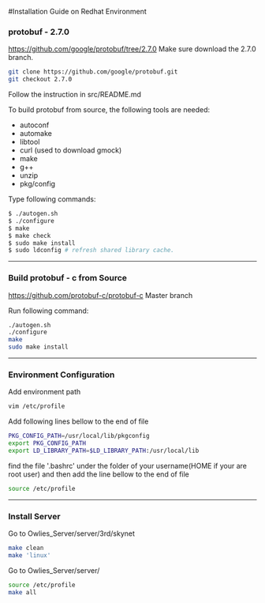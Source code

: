 #Installation Guide on Redhat Environment

### protobuf - 2.7.0
https://github.com/google/protobuf/tree/2.7.0
Make sure download the 2.7.0 branch.
``` bash
git clone https://github.com/google/protobuf.git
git checkout 2.7.0
```

Follow the instruction in src/README.md

To build protobuf from source, the following tools are needed:

  * autoconf
  * automake
  * libtool
  * curl (used to download gmock)
  * make
  * g++
  * unzip
  * pkg/config

Type following commands:
``` bash
$ ./autogen.sh
$ ./configure
$ make
$ make check
$ sudo make install
$ sudo ldconfig # refresh shared library cache.
```

<hr>

### Build protobuf - c from Source
https://github.com/protobuf-c/protobuf-c
Master branch

Run following command:
``` bash
./autogen.sh
./configure
make
sudo make install
```

<hr>

### Environment Configuration 
Add environment path
```bash
vim /etc/profile
```

Add following lines bellow to the end of file
```bash
PKG_CONFIG_PATH=/usr/local/lib/pkgconfig
export PKG_CONFIG_PATH
export LD_LIBRARY_PATH=$LD_LIBRARY_PATH:/usr/local/lib
```

find the file '.bashrc' under the folder of your username(HOME if your are root user) and then add the line bellow to the end of file
``` bash
source /etc/profile
```

<hr>

### Install Server
Go to Owlies_Server/server/3rd/skynet
``` bash
make clean
make 'linux'
```

Go to Owlies_Server/server/
``` bash
source /etc/profile
make all
```
